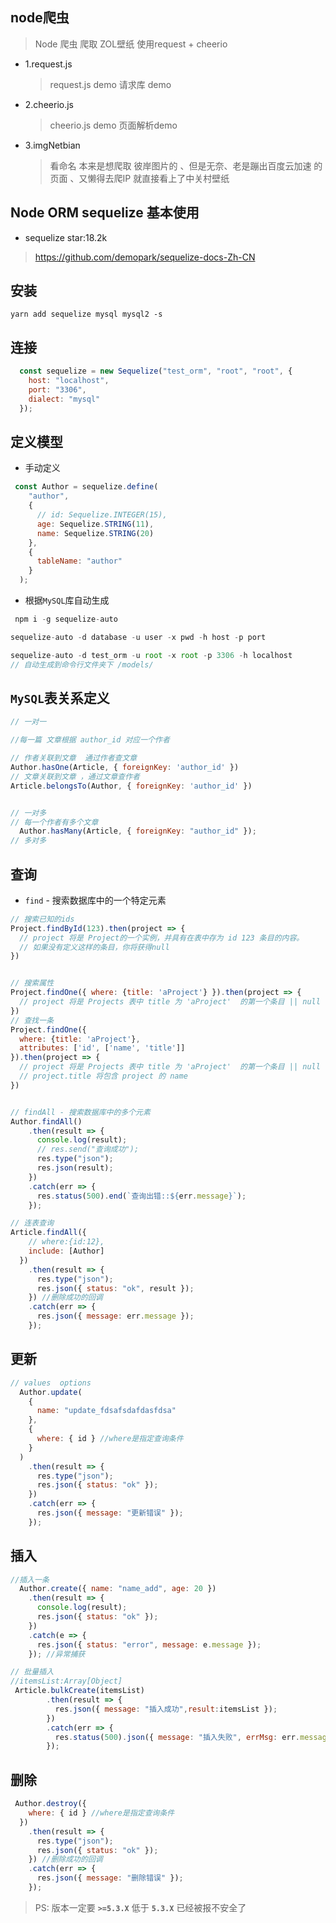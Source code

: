 ## node爬虫
> Node 爬虫 爬取 ZOL壁纸 使用request + cheerio

- 1.request.js
    > request.js demo  请求库 demo

- 2.cheerio.js
    > cheerio.js demo 页面解析demo

- 3.imgNetbian
    > 看命名 本来是想爬取 彼岸图片的 、但是无奈、老是蹦出百度云加速 的页面 、又懒得去爬IP
    > 就直接看上了中关村壁纸


## Node ORM sequelize 基本使用
- sequelize star:18.2k

> https://github.com/demopark/sequelize-docs-Zh-CN

## 安装

```
yarn add sequelize mysql mysql2 -s
```

## 连接

```javascript
  const sequelize = new Sequelize("test_orm", "root", "root", {
    host: "localhost",
    port: "3306",
    dialect: "mysql"
  });
```

## 定义模型

- 手动定义

```javascript
 const Author = sequelize.define(
    "author",
    {
      // id: Sequelize.INTEGER(15),
      age: Sequelize.STRING(11),
      name: Sequelize.STRING(20)
    },
    {
      tableName: "author"
    }
  );
```

- 根据`MySQL`库自动生成

```javascript
 npm i -g sequelize-auto

sequelize-auto -d database -u user -x pwd -h host -p port
```

```javascript
sequelize-auto -d test_orm -u root -x root -p 3306 -h localhost
// 自动生成到命令行文件夹下 /models/

```

## `MySQL`表关系定义

```JavaScript
// 一对一

//每一篇 文章根据 author_id 对应一个作者

// 作者关联到文章  通过作者查文章
Author.hasOne(Article, { foreignKey: 'author_id' })
// 文章关联到文章 ，通过文章查作者
Article.belongsTo(Author, { foreignKey: 'author_id' })


// 一对多
// 每一个作者有多个文章
  Author.hasMany(Article, { foreignKey: "author_id" });
// 多对多
```

## 查询

- `find` - 搜索数据库中的一个特定元素

```javascript
// 搜索已知的ids
Project.findById(123).then(project => {
  // project 将是 Project的一个实例，并具有在表中存为 id 123 条目的内容。
  // 如果没有定义这样的条目，你将获得null
})


// 搜索属性
Project.findOne({ where: {title: 'aProject'} }).then(project => {
  // project 将是 Projects 表中 title 为 'aProject'  的第一个条目 || null
})
// 查找一条
Project.findOne({
  where: {title: 'aProject'},
  attributes: ['id', ['name', 'title']]
}).then(project => {
  // project 将是 Projects 表中 title 为 'aProject'  的第一个条目 || null
  // project.title 将包含 project 的 name
})


// findAll - 搜索数据库中的多个元素
Author.findAll()
    .then(result => {
      console.log(result);
      // res.send("查询成功");
      res.type("json");
      res.json(result);
    })
    .catch(err => {
      res.status(500).end(`查询出错::${err.message}`);
    });

// 连表查询
Article.findAll({
    // where:{id:12},
    include: [Author]
  })
    .then(result => {
      res.type("json");
      res.json({ status: "ok", result });
    }) //删除成功的回调
    .catch(err => {
      res.json({ message: err.message });
    });
```

## 更新

```javascript
// values  options
  Author.update(
    {
      name: "update_fdsafsdafdasfdsa"
    },
    {
      where: { id } //where是指定查询条件
    }
  )
    .then(result => {
      res.type("json");
      res.json({ status: "ok" });
    })
    .catch(err => {
      res.json({ message: "更新错误" });
    });

```

## 插入

```javascript
//插入一条
  Author.create({ name: "name_add", age: 20 })
    .then(result => {
      console.log(result);
      res.json({ status: "ok" });
    })
    .catch(e => {
      res.json({ status: "error", message: e.message });
    }); //异常捕获

// 批量插入
//itemsList:Array[Object]
 Article.bulkCreate(itemsList)
        .then(result => {
          res.json({ message: "插入成功",result:itemsList });
        })
        .catch(err => {
          res.status(500).json({ message: "插入失败", errMsg: err.message });
        });
```

## 删除
```javascript
 Author.destroy({
    where: { id } //where是指定查询条件
  })
    .then(result => {
      res.type("json");
      res.json({ status: "ok" });
    }) //删除成功的回调
    .catch(err => {
      res.json({ message: "删除错误" });
    });
```

> PS: 版本一定要 **`>=5.3.X`**  低于 **`5.3.X`** 已经被报不安全了